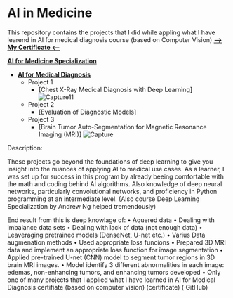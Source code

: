# AI in Medicine

This repository contains the projects that I did while appling what I have learend in AI for medical diagnosis course (based on Computer Vision)
**[--> My Certificate <--](https://coursera.org/share/10a2bdf18701224c0733cd8adb7c4fcd)**

**[AI for Medicine Specialization](https://www.coursera.org/specializations/ai-for-medicine?)**
+ **[AI for Medical Diagnosis](https://www.coursera.org/learn/ai-for-medical-diagnosis)**
  + Project 1
    + [Chest X-Ray Medical Diagnosis with Deep Learning]
    ![Capture11](https://user-images.githubusercontent.com/64646644/110997417-aa862200-837d-11eb-8f0e-d7f76b4c6f11.PNG)
  + Project 2
    + [Evaluation of Diagnostic Models]
  + Project 3
    + [Brain Tumor Auto-Segmentation for Magnetic Resonance Imaging (MRI)]
    ![Capture](https://user-images.githubusercontent.com/64646644/101642512-64928880-3a33-11eb-8b9b-d60f9c4d3766.PNG)


Description:

These projects go beyond the foundations of deep learning to give you insight into the nuances of applying AI to medical use cases. As a learner, I was set up for success in this program by already beeing comfortable with the math and coding behind AI algorithms. Also knowledge of deep neural networks, particularly convolutional networks, and proficiency in Python programming at an intermediate level. (Also course Deep Learning Specialization by Andrew Ng helped tremendously)

End result from this is deep knowlage of: 
• Aquered data 
• Dealing with imbalance data sets
• Dealing with lack of data (not enough data)
• Leaveraging pretrained models (DenseNet, U-net etc.)
• Varius Data augmenation methods 
• Used appropriate loss funcions
•	Prepared 3D MRI data and implement an appropriate loss function for image segmentation
•	Applied pre-trained U-net (CNN) model to segment tumor regions in 3D brain MRI images. 
•	Model identify 3 different abnormalities in each image: edemas, non-enhancing tumors, and enhancing tumors developed
•	Only one of many projects that I applied what I have learned in AI for Medical Diagnosis certifiate (based on computer vision) (certificate) (  GitHub)
